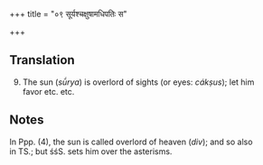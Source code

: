 +++
title = "०९ सूर्यश्चक्षुषामधिपतिः स"

+++
## Translation
9. The sun (*sū́rya*) is overlord of sights (or eyes: *cákṣus*); let him  
favor etc. etc.

## Notes
In Ppp. (4), the sun is called overlord of heaven (*div*); and so also  
in TS.; but śśS. sets him over the asterisms.
